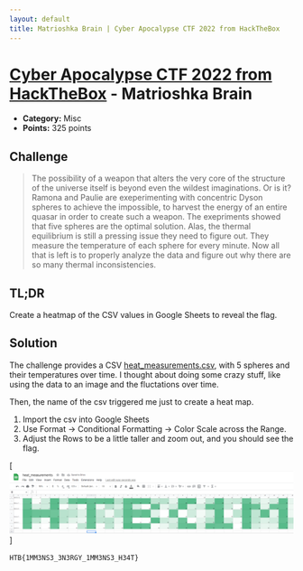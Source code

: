 ```yaml
---
layout: default
title: Matrioshka Brain | Cyber Apocalypse CTF 2022 from HackTheBox
---
```

# [Cyber Apocalypse CTF 2022 from HackTheBox](../) - Matrioshka Brain

* **Category:** Misc
* **Points:** 325 points

## Challenge

> The possibility of a weapon that alters the very core of the structure of the universe itself is beyond even the wildest imaginations. Or is it? Ramona and Paulie are exeperimenting with concentric Dyson spheres to achieve the impossible, to harvest the energy of an entire quasar in order to create such a weapon. The exepriments showed that five spheres are the optimal solution. Alas, the thermal equilibrium is still a pressing issue they need to figure out. They measure the temperature of each sphere for every minute. Now all that is left is to properly analyze the data and figure out why there are so many thermal inconsistencies.


## TL;DR
Create a heatmap of the CSV values in Google Sheets to reveal the flag.

## Solution

The challenge provides a CSV [heat_measurements.csv](heat_measurements.csv), with 5 spheres and their temperatures over time. I thought about doing some crazy stuff, like using the data to an image and the fluctations over time. 

Then, the name of the csv triggered me just to create a heat map.

1. Import the csv into Google Sheets
2. Use Format -> Conditional Formatting -> Color Scale across the Range.
3. Adjust the Rows to be a little taller and zoom out, and you should see the flag.

[![Google Sheets Screenshot](sheets.png)]

```
HTB{1MM3NS3_3N3RGY_1MM3NS3_H34T}
```